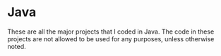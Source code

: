 # Java

These are all the major projects that I coded in Java. 
The code in these projects are not allowed to be used for any purposes, unless otherwise noted. 


